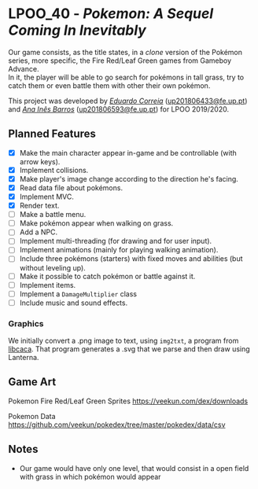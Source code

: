 # LPOO_40 - *Pokemon: A Sequel Coming In Inevitably*

Our game consists, as the title states, in a *clone* version of the Pokémon series, more specific, the Fire Red/Leaf Green games from Gameboy Advance.  
In it, the player will be able to go search for pokémons in tall grass, try to catch them or even battle them with other their own pokémon.

This project was developed by [*Eduardo Correia*](https://github.com/educorreia932) (up201806433@fe.up.pt) and [*Ana Inês Barros*](https://github.com/anaines14) (up201806593@fe.up.pt) for LPOO 2019/2020.

## Planned Features

- [x] Make the main character appear in-game and be controllable (with arrow keys). 
- [x] Implement collisions. 
- [x] Make player's image change according to the direction he's facing.
- [x] Read data file about pokémons. 
- [x] Implement MVC. 
- [x] Render text. 
- [ ] Make a battle menu.
- [ ] Make pokémon appear when walking on grass.
- [ ] Add a NPC.
- [ ] Implement multi-threading (for drawing and for user input).
- [ ] Implement animations (mainly for playing walking animation).
- [ ] Include three pokémons (starters) with fixed moves and abilities (but without leveling up).
- [ ] Make it possible to catch pokémon or battle against it.
- [ ] Implement items.
- [ ] Implement a `DamageMultiplier` class
- [ ] Include music and sound effects.

### Graphics

We initially convert a .png image to text, using `img2txt`, a program from [libcaca](http://caca.zoy.org/wiki/libcaca). That program generates a .svg that we parse and then draw using Lanterna.

## Game Art

Pokemon Fire Red/Leaf Green Sprites https://veekun.com/dex/downloads

Pokemon Data https://github.com/veekun/pokedex/tree/master/pokedex/data/csv

## Notes

- Our game would have only one level, that would consist in a open field with grass in which pokémon would appear
